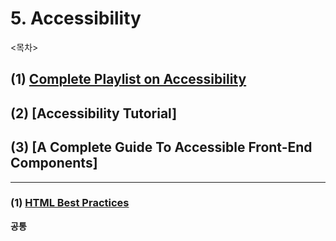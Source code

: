 # 5. Accessibility

<목차>

## (1) [Complete Playlist on Accessibility](#1-html-best-practiceshttpsgithubcomhail2uhtml-best-practices)

## (2) [Accessibility Tutorial]

## (3) [A Complete Guide To Accessible Front-End Components]

---

### (1) [HTML Best Practices](https://github.com/hail2u/html-best-practices)

**공통**
